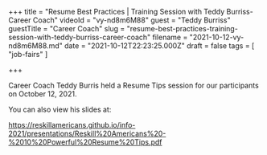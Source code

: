 +++
title = "Resume Best Practices | Training Session with Teddy Burriss- Career Coach"
videoId = "vy-nd8m6M88"
guest = "Teddy Burriss"
guestTitle = "Career Coach"
slug = "resume-best-practices-training-session-with-teddy-burriss-career-coach"
filename = "2021-10-12-vy-nd8m6M88.md"
date = "2021-10-12T22:23:25.000Z"
draft = false
tags = [ "job-fairs" ]

+++

Career Coach Teddy Burris held a Resume Tips session for our participants on October 12, 2021.

You can also view his slides at:

https://reskillamericans.github.io/info-2021/presentations/Reskill%20Americans%20-%2010%20Powerful%20Resume%20Tips.pdf
